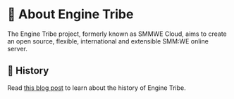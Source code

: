# 💬 About Engine Tribe

The Engine Tribe project, formerly known as SMMWE Cloud, aims to create an open source, flexible, international and extensible SMM:WE online server.

## 📜 History

Read [this blog post](https://blog.chyk.ink/2023/02/02/engine-tribe-history/) to learn about the history of Engine Tribe.
